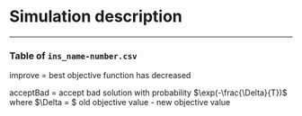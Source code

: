 # Simulation description

----
### Table of `ins_name-number.csv`
improve = best objective function has decreased


acceptBad = accept bad solution with probability $\exp(-\frac{\Delta}{T})$ where $\Delta = $ old objective value - new objective value

